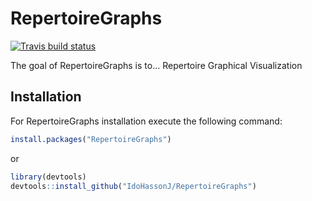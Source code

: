 
<!-- README.md is generated from README.Rmd. Please edit that file -->

# RepertoireGraphs

<!-- badges: start -->

[![Travis build
status](https://travis-ci.com/IdoHassonJ/RepertoireGraphs.svg?branch=main)](https://travis-ci.com/IdoHassonJ/RepertoireGraphs)
<!-- badges: end -->

The goal of RepertoireGraphs is to… Repertoire Graphical Visualization

## Installation

For RepertoireGraphs installation execute the following command:

``` r
install.packages("RepertoireGraphs")
```

or

``` r
library(devtools)
devtools::install_github("IdoHassonJ/RepertoireGraphs")
```
